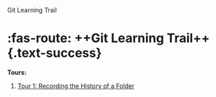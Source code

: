 <span id="title">Git Learning Trail</span>

<body id="body">


# :fas-route: ++Git Learning Trail++{.text-success}

<box>

**Tours:**

1. [Tour 1: Recording the History of a Folder](tours/tour-recording-folder-history.md)
</box>


</body>
